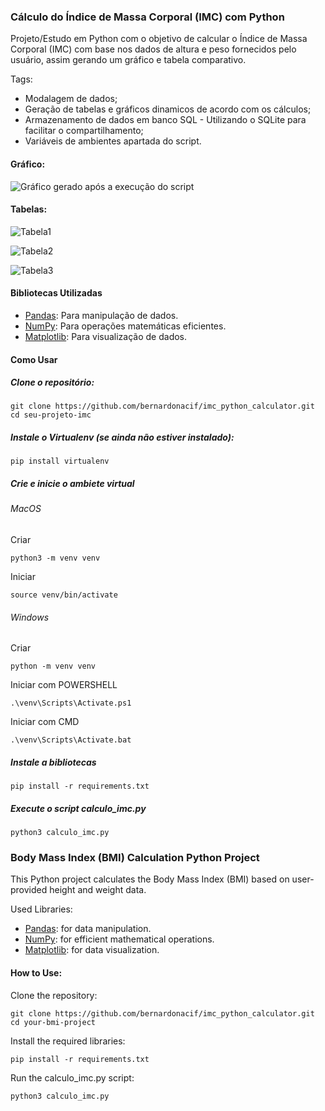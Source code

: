 ### Cálculo do Índice de Massa Corporal (IMC) com Python

Projeto/Estudo em Python com o objetivo de calcular o Índice de Massa Corporal (IMC) com base nos dados de altura e peso fornecidos pelo usuário, assim gerando um gráfico e tabela comparativo.

Tags:
- Modalagem de dados;
- Geração de tabelas e gráficos dinamicos de acordo com os cálculos;
- Armazenamento de dados em banco SQL - Utilizando o SQLite para facilitar o compartilhamento;
- Variáveis de ambientes apartada do script.

#### Gráfico:

![Gráfico gerado após a execução do script](https://i.ibb.co/419SW8c/Unknown-2.png)

#### Tabelas:

![Tabela1](https://i.ibb.co/SdDNxzG/Screenshot-2024-02-02-at-8-37-25-PM.png)

![Tabela2](https://i.ibb.co/L1TS9ZS/Screenshot-2024-02-02-at-8-38-11-PM.png)

![Tabela3](https://i.ibb.co/KF2nN5h/Screenshot-2024-02-02-at-8-54-36-PM.png)

#### Bibliotecas Utilizadas

- [Pandas](https://pandas.pydata.org/): Para manipulação de dados.
- [NumPy](https://numpy.org/): Para operações matemáticas eficientes.
- [Matplotlib](https://matplotlib.org/): Para visualização de dados.

#### Como Usar

##### Clone o repositório:
````
git clone https://github.com/bernardonacif/imc_python_calculator.git
cd seu-projeto-imc
````

##### Instale o Virtualenv (se ainda não estiver instalado):
````
pip install virtualenv
````

##### Crie e inicie o ambiete virtual

###### MacOS

Criar
````
python3 -m venv venv
````

Iniciar
````
source venv/bin/activate
````

###### Windows

Criar
````
python -m venv venv
````

Iniciar com POWERSHELL
````
.\venv\Scripts\Activate.ps1
````

Iniciar com CMD
````
.\venv\Scripts\Activate.bat
````


##### Instale a bibliotecas

````
pip install -r requirements.txt
````

##### Execute o script calculo_imc.py

````
python3 calculo_imc.py
````

### Body Mass Index (BMI) Calculation Python Project

This Python project calculates the Body Mass Index (BMI) based on user-provided height and weight data.

Used Libraries:

- [Pandas](https://pandas.pydata.org/): for data manipulation.
- [NumPy](https://numpy.org/): for efficient mathematical operations.
- [Matplotlib](https://matplotlib.org/): for data visualization.


#### How to Use:

Clone the repository:

````
git clone https://github.com/bernardonacif/imc_python_calculator.git
cd your-bmi-project
````
Install the required libraries:

````
pip install -r requirements.txt
````
Run the calculo_imc.py script:

````
python3 calculo_imc.py
````
